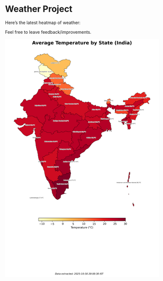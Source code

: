 # Weather Project

Here’s the latest heatmap of weather:

Feel free to leave feedback/improvements.

![India Heatmap](docs/assets/india_heatmap.png?v=037688)
